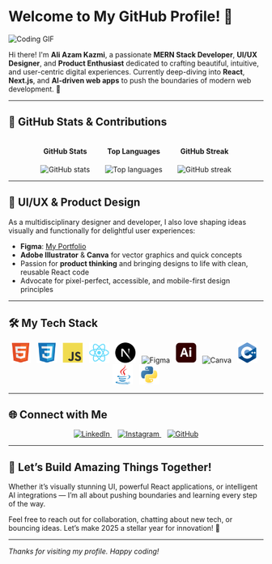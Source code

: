 # Welcome to My GitHub Profile! 👋

![Coding GIF](https://media.giphy.com/media/h0Cq1ClzO3UpupFPjP/giphy.gif?cid=790b76111eiez6s96yf7yd04h6lazwg2hno4jdzkscjei1h3&ep=v1_gifs_search&rid=giphy.gif&ct=g)

Hi there! I'm **Ali Azam Kazmi**, a passionate **MERN Stack Developer**, **UI/UX Designer**, and **Product Enthusiast** dedicated to crafting beautiful, intuitive, and user-centric digital experiences. Currently deep-diving into **React**, **Next.js**, and **AI-driven web apps** to push the boundaries of modern web development. 🚀

---
## 🌟 GitHub Stats & Contributions

<div align="center" style="display: flex; flex-wrap: wrap; justify-content: center; gap: 30px;">

  <div>
    <h4 align="center">GitHub Stats</h4>
    <img src="https://github-readme-stats.vercel.app/api?username=aliazam1291&show_icons=true&theme=gotham&count_private=true&include_all_commits=true" alt="GitHub stats" width="350" />
  </div>

  <div>
    <h4 align="center">Top Languages</h4>
    <img src="https://github-readme-stats.vercel.app/api/top-langs/?username=aliazam1291&layout=compact&theme=gotham" alt="Top languages" width="280" />
  </div>

  <div>
    <h4 align="center">GitHub Streak</h4>
    <img src="https://github-readme-streak-stats.herokuapp.com/?user=aliazam1291&theme=gotham" alt="GitHub streak" width="350" />
  </div>

</div>


---

## 🎨 UI/UX & Product Design

As a multidisciplinary designer and developer, I also love shaping ideas visually and functionally for delightful user experiences:

- **Figma**: [My Portfolio](https://www.figma.com/design/mmfcZIoZ4VeUidOXDIP3OD/My-design-Portfolio?node-id=1-94&t=DdTFDB5v7LMPPjXS-1)  
- **Adobe Illustrator** & **Canva** for vector graphics and quick concepts  
- Passion for **product thinking** and bringing designs to life with clean, reusable React code  
- Advocate for pixel-perfect, accessible, and mobile-first design principles

---

## 🛠️ My Tech Stack

<p align="center">
  <img src="https://raw.githubusercontent.com/devicons/devicon/master/icons/html5/html5-original.svg" alt="HTML5" width="40" height="40"/> &nbsp;
  <img src="https://raw.githubusercontent.com/devicons/devicon/master/icons/css3/css3-original.svg" alt="CSS3" width="40" height="40"/> &nbsp;
  <img src="https://raw.githubusercontent.com/devicons/devicon/master/icons/javascript/javascript-original.svg" alt="JavaScript" width="40" height="40"/> &nbsp;
  <img src="https://raw.githubusercontent.com/devicons/devicon/master/icons/react/react-original.svg" alt="React" width="40" height="40"/> &nbsp;
  <img src="https://raw.githubusercontent.com/devicons/devicon/master/icons/nextjs/nextjs-original.svg" alt="Next.js" width="40" height="40"/> &nbsp;
  <img src="https://www.vectorlogo.zone/logos/figma/figma-icon.svg" alt="Figma" width="40" height="40"/> &nbsp;
  <img src="https://raw.githubusercontent.com/devicons/devicon/master/icons/illustrator/illustrator-plain.svg" alt="Illustrator" width="40" height="40"/> &nbsp;
  <img src="https://cdn.jsdelivr.net/npm/simple-icons@v3/icons/canva.svg" alt="Canva" width="40" height="40"/> &nbsp;
  <img src="https://raw.githubusercontent.com/devicons/devicon/master/icons/cplusplus/cplusplus-original.svg" alt="C++" width="40" height="40"/> &nbsp;
  <img src="https://raw.githubusercontent.com/devicons/devicon/master/icons/java/java-original.svg" alt="Java" width="40" height="40"/> &nbsp;
  <img src="https://raw.githubusercontent.com/devicons/devicon/master/icons/python/python-original.svg" alt="Python" width="40" height="40"/> 
</p>

---

## 🌐 Connect with Me

<p align="center">
  <a href="https://www.linkedin.com/in/ali-azam-kazmi/" target="_blank" rel="noopener noreferrer" title="LinkedIn">
    <img src="https://raw.githubusercontent.com/rahulbanerjee26/githubAboutMeGenerator/main/icons/linked-in-alt.svg" alt="LinkedIn" width="40" height="40"/>
  </a> &nbsp;&nbsp;
  <a href="https://instagram.com/smaak.ux" target="_blank" rel="noopener noreferrer" title="Instagram">
    <img src="https://user-images.githubusercontent.com/75165587/119674243-ad12f680-be59-11eb-9416-7b00e0b992df.png" alt="Instagram" width="40" height="40"/>
  </a> &nbsp;&nbsp;
  <a href="https://github.com/aliazam1291" target="_blank" rel="noopener noreferrer" title="GitHub">
    <img src="https://raw.githubusercontent.com/rahulbanerjee26/githubAboutMeGenerator/main/icons/github.svg" alt="GitHub" width="40" height="40"/>
  </a>
</p>

---

## 🚀 Let’s Build Amazing Things Together!

Whether it’s visually stunning UI, powerful React applications, or intelligent AI integrations — I’m all about pushing boundaries and learning every step of the way.

Feel free to reach out for collaboration, chatting about new tech, or bouncing ideas. Let’s make 2025 a stellar year for innovation! 🌟

---

*Thanks for visiting my profile. Happy coding!*

